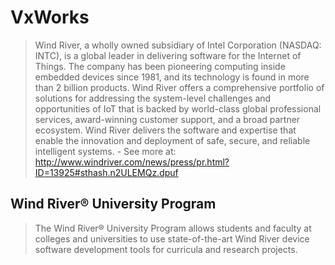 VxWorks
==

> Wind River, a wholly owned subsidiary of Intel Corporation (NASDAQ: INTC), is a global leader in delivering software for the Internet of Things. The company has been pioneering computing inside embedded devices since 1981, and its technology is found in more than 2 billion products. Wind River offers a comprehensive portfolio of solutions for addressing the system-level challenges and opportunities of IoT that is backed by world-class global professional services, award-winning customer support, and a broad partner ecosystem. Wind River delivers the software and expertise that enable the innovation and deployment of safe, secure, and reliable intelligent systems. - See more at: http://www.windriver.com/news/press/pr.html?ID=13925#sthash.n2ULEMQz.dpuf

## Wind River® University Program

> The Wind River® University Program allows students and faculty at colleges and universities to use state-of-the-art Wind River device software development tools for curricula and research projects.